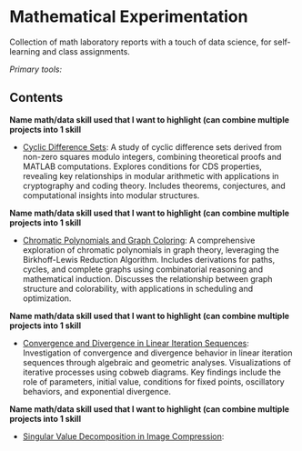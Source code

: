 # Mathematical Experimentation
Collection of math laboratory reports with a touch of data science, for self-learning and class assignments.

*Primary tools:*

## Contents
**Name math/data skill used that I want to highlight (can combine multiple projects into 1 skill**
- [Cyclic Difference Sets](cyclic-difference-sets/cyclic-difference-sets.pdf): A study of cyclic difference sets derived from non-zero squares modulo integers, combining theoretical proofs and MATLAB computations. Explores conditions for CDS properties, revealing key relationships in modular arithmetic with applications in cryptography and coding theory. Includes theorems, conjectures, and computational insights into modular structures.

**Name math/data skill used that I want to highlight (can combine multiple projects into 1 skill**
- [Chromatic Polynomials and Graph Coloring](chromatic-polynomials-and-graph-coloring/chromatic-polynomials-birkhoff-lewis-method.pdf): A comprehensive exploration of chromatic polynomials in graph theory, leveraging the Birkhoff-Lewis Reduction Algorithm. Includes derivations for paths, cycles, and complete graphs using combinatorial reasoning and mathematical induction. Discusses the relationship between graph structure and colorability, with applications in scheduling and optimization.

**Name math/data skill used that I want to highlight (can combine multiple projects into 1 skill**
- [Convergence and Divergence in Linear Iteration Sequences](iteration-sequence-analysis/convergence-divergence-in-linear-iteration-sequences.pdf): Investigation of convergence and divergence behavior in linear iteration sequences through algebraic and geometric analyses. Visualizations of iterative processes using cobweb diagrams. Key findings include the role of parameters, initial value, conditions for fixed points, oscillatory behaviors, and exponential divergence.

**Name math/data skill used that I want to highlight (can combine multiple projects into 1 skill**
- [Singular Value Decomposition in Image Compression](): 
